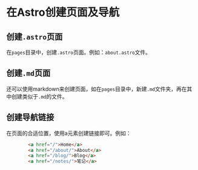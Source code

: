 # 在Astro创建页面及导航

## 创建`.astro`页面

在`pages`目录中，创建`.astro`页面。例如：`about.astro`文件。

## 创建`.md`页面

还可以使用markdown来创建页面，如在`pages`目录中，新建`.md`文件夹，再在其中创建类似于`.md`的文件。

## 创建导航链接

在页面的合适位置，使用a元素创建链接即可。例如：

```html
        <a href="/">Home</a>
		<a href="/about/">About</a>
		<a href="/blog/">Blog</a>
        <a href="/notes/">笔记</a>
 ```


